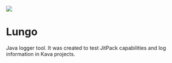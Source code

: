 [![](https://jitpack.io/v/jaks-mimuw-kava-org/Lungo.svg)](https://jitpack.io/#jaks-mimuw-kava-org/Lungo)

# Lungo
Java logger tool. It was created to test JitPack capabilities and log information in Kava projects.
